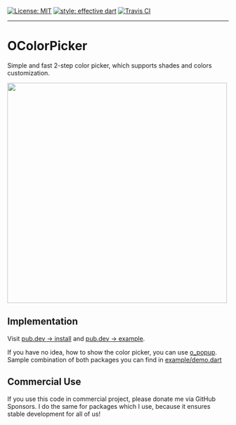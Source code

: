 <a href="https://opensource.org/licenses/MIT"><img src="https://img.shields.io/badge/license-MIT-yellow.svg" alt="License: MIT"></a>
<a href="https://github.com/tenhobi/effective_dart"><img src="https://img.shields.io/badge/style-effective_dart-blue.svg" alt="style: effective dart"></a>
<a href="https://travis-ci.org/github/owczaro/o_color_picker"><img src="https://travis-ci.org/owczaro/o_color_picker.svg?branch=master" alt="Travis CI"></a>

---


# OColorPicker

Simple and fast 2-step color picker, which supports shades and colors customization.

<img src="https://raw.githubusercontent.com/owczaro/o_color_picker/master/example/o_color_picker_demo.gif" height="500">


## Implementation

Visit [pub.dev -> install](https://pub.dev/packages/o_color_picker/install) and [pub.dev -> example](https://pub.dev/packages/o_color_picker/example).

If you have no idea, how to show the color picker, you can use [o_popup](https://pub.dev/packages/o_popup). Sample combination of both packages you can find in [example/demo.dart](https://github.com/owczaro/o_color_picker/blob/master/example/lib/demo.dart)


## Commercial Use

If you use this code in commercial project, please donate me via GitHub Sponsors. I do the same for packages which I use, because it ensures stable development for all of us!
